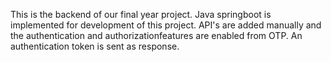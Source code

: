 This is the backend of our final year project. Java springboot is implemented for development of this project.
API's are added manually and the authentication and authorizationfeatures are enabled from OTP. An authentication
token is sent as response. 
